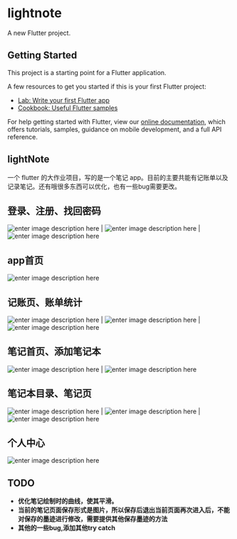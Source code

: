 # lightnote

A new Flutter project.

## Getting Started

This project is a starting point for a Flutter application.

A few resources to get you started if this is your first Flutter project:

- [Lab: Write your first Flutter app](https://flutter.dev/docs/get-started/codelab)
- [Cookbook: Useful Flutter samples](https://flutter.dev/docs/cookbook)

For help getting started with Flutter, view our
[online documentation](https://flutter.dev/docs), which offers tutorials,
samples, guidance on mobile development, and a full API reference.

## lightNote

一个 flutter 的大作业项目，写的是一个笔记 app。目前的主要共能有记账单以及记录笔记。还有哦很多东西可以优化，也有一些bug需要更改。

## 登录、注册、找回密码
![enter image description here](https://cdn.processon.com/614c43275653bb2ea6de1188?e=1632391486&token=trhI0BY8QfVrIGn9nENop6JAc6l5nZuxhjQ62UfM:3nMGoIYkPBqQFTlhFLK-85bPZfQ=) | ![enter image description here](https://cdn.processon.com/614c46c61efad403f36ee07b?e=1632392406&token=trhI0BY8QfVrIGn9nENop6JAc6l5nZuxhjQ62UfM:7obHf8bhejBRMZPCdonDjFn7Unk=) | ![enter image description here](https://cdn.processon.com/614c46a00791290c0c3e632b?e=1632392369&token=trhI0BY8QfVrIGn9nENop6JAc6l5nZuxhjQ62UfM:Gb1-8sH5g8LSdOktbt2n-gVxh64=)

## app首页
![enter image description here](https://cdn.processon.com/614c462a5653bb2ea6de2221?e=1632392250&token=trhI0BY8QfVrIGn9nENop6JAc6l5nZuxhjQ62UfM:t-xHRTYpoJHuFQuow9EfVosvwm8=)

## 记账页、账单统计
![enter image description here](https://cdn.processon.com/614c46e91efad403f36ee135?e=1632392441&token=trhI0BY8QfVrIGn9nENop6JAc6l5nZuxhjQ62UfM:up2FEmHgNwmYYxn-uJFyRB3r4Vc=) |
![enter image description here](https://cdn.processon.com/614c46f71e08536dabb83e70?e=1632392456&token=trhI0BY8QfVrIGn9nENop6JAc6l5nZuxhjQ62UfM:1jkH6q-oq6YLP5m1rFdSOszR30g=) |
![enter image description here](https://cdn.processon.com/614c46620791290c0c3e61cb?e=1632392306&token=trhI0BY8QfVrIGn9nENop6JAc6l5nZuxhjQ62UfM:B1BleRuIC3VURVYzP03vaIKhTEw=)

## 笔记首页、添加笔记本
![enter image description here](https://cdn.processon.com/614c4718637689481b61f697?e=1632392489&token=trhI0BY8QfVrIGn9nENop6JAc6l5nZuxhjQ62UfM:eeVEzliaQ_xEMArX6pCDNNwJOvA=) |
![enter image description here](https://cdn.processon.com/614c46d9e0b34d7b342ecb14?e=1632392425&token=trhI0BY8QfVrIGn9nENop6JAc6l5nZuxhjQ62UfM:mqGWOWRfoWS21LBEy2XzSRJnURw=)

## 笔记本目录、笔记页
![enter image description here](https://cdn.processon.com/614c46b21e08536dabb8354e?e=1632392387&token=trhI0BY8QfVrIGn9nENop6JAc6l5nZuxhjQ62UfM:n9sd1La7NJ309CifKU-FU_LGiuE=) | 
![enter image description here](https://cdn.processon.com/614c464c0e3e7431146e9ec5?e=1632392284&token=trhI0BY8QfVrIGn9nENop6JAc6l5nZuxhjQ62UfM:0TXpFIpdhZlo_E8TwsWk_108xrE=) |
![enter image description here](https://cdn.processon.com/614c46390791290c0c3e6121?e=1632392268&token=trhI0BY8QfVrIGn9nENop6JAc6l5nZuxhjQ62UfM:CThb_CieOqRD-RqZ_DdrrTos9PA=)

## 个人中心
![enter image description here](https://cdn.processon.com/614c468b1efad403f36edf50?e=1632392351&token=trhI0BY8QfVrIGn9nENop6JAc6l5nZuxhjQ62UfM:kPcJWTeo7LSvIqSf5PTiiGuSP30=)

## TODO
* **优化笔记绘制时的曲线，使其平滑。**
* **当前的笔记页面保存形式是图片，所以保存后退出当前页面再次进入后，不能对保存的墨迹进行修改，需要提供其他保存墨迹的方法**
* **其他的一些bug,添加其他try catch**
